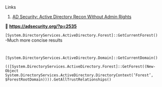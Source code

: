 Links

1. [AD Security: Active Directory Recon Without Admin Rights](https://adsecurity.org/?p=2535)





:book: **https://adsecurity.org/?p=2535**

`[System.DirectoryServices.ActiveDirectory.Forest]::GetCurrentForest()`
  -Much more concise results 

```


```
 `[System.DirectoryServices.ActiveDirectory.Domain]::GetCurrentDomain()`

 `(([System.DirectoryServices.ActiveDirectory.Forest]::GetForest((New-Object System.DirectoryServices.ActiveDirectory.DirectoryContext(‘Forest’, $ForestRootDomain)))).GetAllTrustRelationships()`